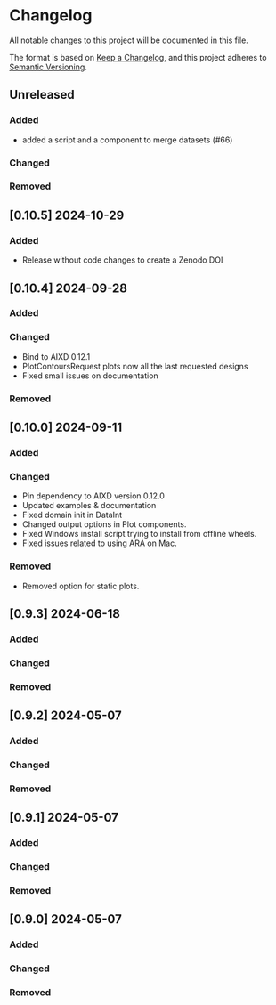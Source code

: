 # Changelog

All notable changes to this project will be documented in this file.

The format is based on [Keep a Changelog](https://keepachangelog.com/en/1.0.0/),
and this project adheres to [Semantic Versioning](https://semver.org/spec/v2.0.0.html).

## Unreleased

### Added
* added a script and a component to merge datasets (#66)

### Changed

### Removed


## [0.10.5] 2024-10-29

### Added

* Release without code changes to create a Zenodo DOI


## [0.10.4] 2024-09-28

### Added

### Changed
* Bind to AIXD 0.12.1
* PlotContoursRequest plots now all the last requested designs
* Fixed small issues on documentation

### Removed


## [0.10.0] 2024-09-11

### Added

### Changed

* Pin dependency to AIXD version 0.12.0
* Updated examples & documentation
* Fixed domain init in DataInt
* Changed output options in Plot components.
* Fixed Windows install script trying to install from offline wheels.
* Fixed issues related to using ARA on Mac.

### Removed

* Removed option for static plots.

## [0.9.3] 2024-06-18

### Added

### Changed

### Removed


## [0.9.2] 2024-05-07

### Added

### Changed

### Removed


## [0.9.1] 2024-05-07

### Added

### Changed

### Removed


## [0.9.0] 2024-05-07

### Added

### Changed

### Removed

